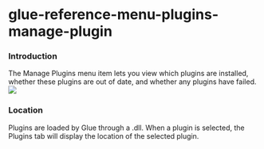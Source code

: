 # glue-reference-menu-plugins-manage-plugin

### Introduction

The Manage Plugins menu item lets you view which plugins are installed, whether these plugins are out of date, and whether any plugins have failed. ![](../../../../../media/2017-06-img\_59484f8907439.png)

### Location

Plugins are loaded by Glue through a .dll. When a plugin is selected, the Plugins tab will display the location of the selected plugin.   &#x20;
